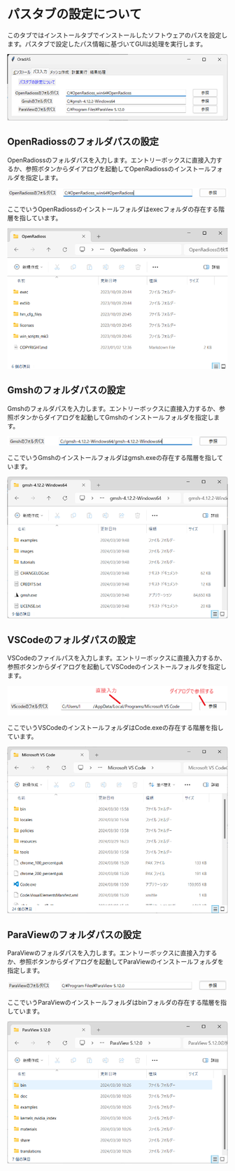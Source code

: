 # パスタブの設定について

このタブではインストールタブでインストールしたソフトウェアのパスを設定します。パスタブで設定したパス情報に基づいてGUIは処理を実行します。

![image-20240330123518647](./assets/image-20240330123518647.png)

## OpenRadiossのフォルダパスの設定

OpenRadiossのフォルダパスを入力します。エントリーボックスに直接入力するか、参照ボタンからダイアログを起動してOpenRadiossのインストールフォルダを指定します。

![image-20240330123543177](./assets/image-20240330123543177.png)

ここでいうOpenRadiossのインストールフォルダはexecフォルダの存在する階層を指しています。

![image-20240330133436153](./assets/image-20240330133436153.png)

## Gmshのフォルダパスの設定

Gmshのフォルダパスを入力します。エントリーボックスに直接入力するか、参照ボタンからダイアログを起動してGmshのインストールフォルダを指定します。

![image-20240330133613604](./assets/image-20240330133613604.png)

ここでいうGmshのインストールフォルダはgmsh.exeの存在する階層を指しています。

![image-20240330133544414](./assets/image-20240330133544414.png)

## VSCodeのフォルダパスの設定

VSCodeのファイルパスを入力します。エントリーボックスに直接入力するか、参照ボタンからダイアログを起動してVSCodeのインストールフォルダを指定します。

![image-20240330163203073](./assets/image-20240330163203073.png)

ここでいうVSCodeのインストールフォルダはCode.exeの存在する階層を指しています。

![image-20240330163400196](./assets/image-20240330163400196.png)

## ParaViewのフォルダパスの設定

ParaViewのフォルダパスを入力します。エントリーボックスに直接入力するか、参照ボタンからダイアログを起動してParaViewのインストールフォルダを指定します。

![image-20240330133708152](./assets/image-20240330133708152.png)

ここでいうParaViewのインストールフォルダはbinフォルダの存在する階層を指しています。

![image-20240330133731270](./assets/image-20240330133731270.png)
